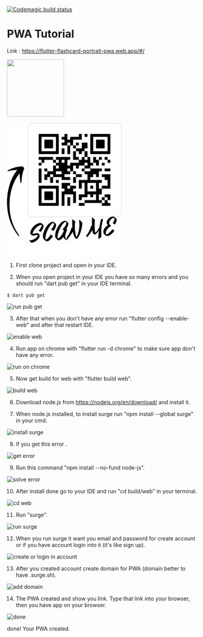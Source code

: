 



[![Codemagic build status](https://api.codemagic.io/apps/61408ce7db3816c8e2627b45/61408ce7db3816c8e2627b44/status_badge.svg)](https://codemagic.io/apps/61408ce7db3816c8e2627b45/61408ce7db3816c8e2627b44/latest_build)



# PWA Tutorial

Link : https://flutter-flashcard-portrait-pwa.web.app/#/  

<img src="https://github.com/iwilfried/Flutter-Flashcards-Portrait-PWA/tree/main/assets/images/qr-code.png" width="150" height="150">

<div style="width: 60%; height: 60%">
  
  ![](./assets/images/qr-code.png)
  
</div>




1. First clone project and open in your IDE.

2. When you open project in your IDE you have so many errors and you should run "dart pub get" in your IDE terminal.

```
$ dart pub get

```  

![run pub get](https://user-images.githubusercontent.com/95560640/149625807-4666a89a-1725-49de-bc93-7009ea5b6bec.png) 

3. After that when you don't have any error run "flutter config --enable-web" and after that restart IDE.


![enable web](https://user-images.githubusercontent.com/95560640/149625936-2e3f9347-37af-4109-a205-e0a6e36487dd.png)


4. Run app on chrome with "flutter run -d chrome" to make sure app don't have any error.


![run on chrome](https://user-images.githubusercontent.com/95560640/149626048-6d2c6abb-ff2e-4e62-a7a9-aaea435c80f7.png)


5. Now get build for web with "flutter build web".


![build web](https://user-images.githubusercontent.com/95560640/149626096-656fdaeb-9efe-4f31-9e89-6d8115c464d5.png)


6. Download node.js from https://nodejs.org/en/download/ and install it.


7. When node.js installed, to install surge run "npm install --global surge" in your cmd.


![install surge](https://user-images.githubusercontent.com/95560640/149626236-3d0a0f79-67f6-4bc7-9588-eed41eea99c8.png)


8. If you get this error .


![get error](https://user-images.githubusercontent.com/95560640/149626293-8ee3e094-99b0-4e42-a37b-ba09d355609b.png)


9. Run this command "npm install --no-fund node-js".

 
 ![solve error](https://user-images.githubusercontent.com/95560640/149626343-923f72d2-7b53-43ea-93eb-8abba31154a1.png)


10. After install done go to your IDE and run "cd build/web" in your terminal.


![cd web](https://user-images.githubusercontent.com/95560640/149626370-e592e9e2-7a3c-4210-a543-b5d0b688452c.png)


11. Run "surge".


![run surge](https://user-images.githubusercontent.com/95560640/149626396-da7c0a4d-1d87-4891-b880-a98248b0944b.png)


12. When you run surge it want you email and password for create account or if you have account login into it (it's like sign up).


![create or login in account](https://user-images.githubusercontent.com/95560640/149626452-145b6b13-ff71-4a21-8e59-117edefb3862.png)


13. After you created account create domain for PWA (domain better to have .surge.sh).


![add domain](https://user-images.githubusercontent.com/95560640/149626554-b4c1cc66-8f2a-45bd-bfc2-d4fce2a89959.png)


14. The PWA created and show you link. Type that link into your browser, then you have app on your browser.


![done](https://user-images.githubusercontent.com/95560640/149626556-a33b5d18-6a46-4997-8808-1641405c1613.png)

done!
Your PWA created.
